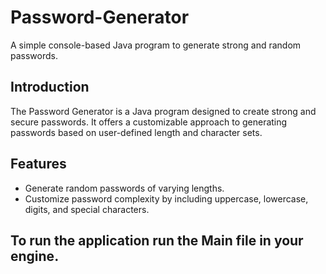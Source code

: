 # Password-Generator
A simple console-based Java program to generate strong and random passwords.

## Introduction
The Password Generator is a Java program designed to create strong and secure passwords. It offers a customizable approach to generating passwords based on user-defined length and character sets.

## Features
- Generate random passwords of varying lengths.
- Customize password complexity by including uppercase, lowercase, digits, and special characters.

## To run the application run the Main file in your engine.

